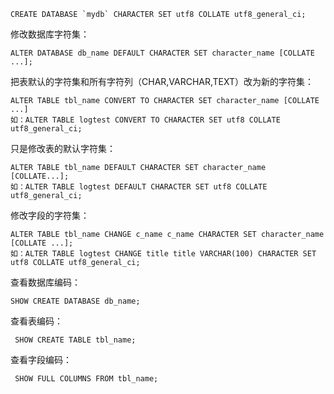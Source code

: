 ```
CREATE DATABASE `mydb` CHARACTER SET utf8 COLLATE utf8_general_ci;
```



修改数据库字符集：

```
ALTER DATABASE db_name DEFAULT CHARACTER SET character_name [COLLATE ...];
```

把表默认的字符集和所有字符列（CHAR,VARCHAR,TEXT）改为新的字符集：


```
ALTER TABLE tbl_name CONVERT TO CHARACTER SET character_name [COLLATE ...]
如：ALTER TABLE logtest CONVERT TO CHARACTER SET utf8 COLLATE utf8_general_ci;
```

只是修改表的默认字符集：


```
ALTER TABLE tbl_name DEFAULT CHARACTER SET character_name [COLLATE...];
如：ALTER TABLE logtest DEFAULT CHARACTER SET utf8 COLLATE utf8_general_ci;
```

修改字段的字符集：

``` 
ALTER TABLE tbl_name CHANGE c_name c_name CHARACTER SET character_name [COLLATE ...];
如：ALTER TABLE logtest CHANGE title title VARCHAR(100) CHARACTER SET utf8 COLLATE utf8_general_ci;
```

查看数据库编码：


```
SHOW CREATE DATABASE db_name;
```

查看表编码：
```
 SHOW CREATE TABLE tbl_name;
```

查看字段编码：
```
 SHOW FULL COLUMNS FROM tbl_name;
```